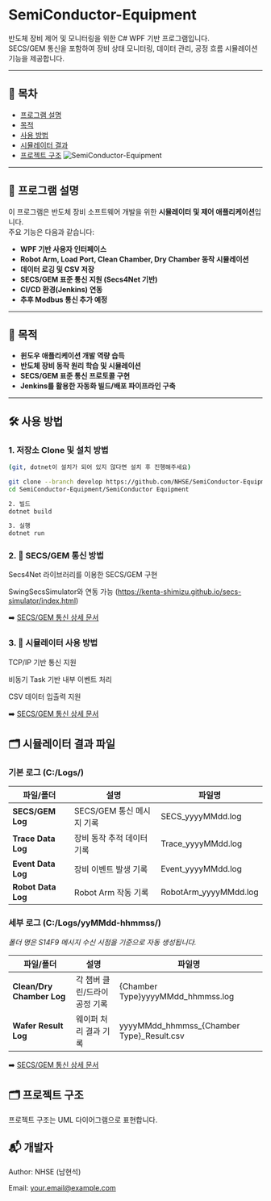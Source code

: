 # SemiConductor-Equipment

반도체 장비 제어 및 모니터링을 위한 C# WPF 기반 프로그램입니다.  
SECS/GEM 통신을 포함하여 장비 상태 모니터링, 데이터 관리, 공정 흐름 시뮬레이션 기능을 제공합니다.


---

## 📑 목차
- [프로그램 설명](#-프로그램-설명)
- [목적](#-목적)
- [사용 방법](#-사용-방법)
- [시뮬레이터 결과](#시뮬레이터-결과-파일)
- [프로젝트 구조](#-프로젝트-구조)
![SemiConductor-Equipment](https://github.com/user-attachments/assets/a8c6190c-1a78-4108-a630-e53bfd15fcbc)
---


## 📌 프로그램 설명
이 프로그램은 반도체 장비 소프트웨어 개발을 위한 **시뮬레이터 및 제어 애플리케이션**입니다.  
주요 기능은 다음과 같습니다:

- **WPF 기반 사용자 인터페이스**  
- **Robot Arm, Load Port, Clean Chamber, Dry Chamber 동작 시뮬레이션**  
- **데이터 로깅 및 CSV 저장**  
- **SECS/GEM 표준 통신 지원 (Secs4Net 기반)**  
- **CI/CD 환경(Jenkins) 연동**  
- **추후 Modbus 통신 추가 예정**

---

## 🎯 목적
- **윈도우 애플리케이션 개발 역량 습득**
- **반도체 장비 동작 원리 학습 및 시뮬레이션**  
- **SECS/GEM 표준 통신 프로토콜 구현**  
- **Jenkins를 활용한 자동화 빌드/배포 파이프라인 구축**  

---

## 🛠 사용 방법
### 1. 저장소 Clone 및 설치 방법
```bash
(git, dotnet이 설치가 되어 있지 않다면 설치 후 진행해주세요)

git clone --branch develop https://github.com/NHSE/SemiConductor-Equipment.git
cd SemiConductor-Equipment/SemiConductor Equipment

2. 빌드
dotnet build

3. 실행
dotnet run
```

### 2. 📡 SECS/GEM 통신 방법

Secs4Net 라이브러리를 이용한 SECS/GEM 구현

SwingSecsSimulator와 연동 가능 (https://kenta-shimizu.github.io/secs-simulator/index.html)

➡️ [SECS/GEM 통신 상세 문서](docs/SECSGEM.md)

### 3. 🔌 시뮬레이터 사용 방법

TCP/IP 기반 통신 지원

비동기 Task 기반 내부 이벤트 처리

CSV 데이터 입출력 지원

➡️ [SECS/GEM 통신 상세 문서](docs/COMMUNICATION.md)

## 🗂 시뮬레이터 결과 파일

### 기본 로그 (C:/Logs/)
| 파일/폴더 | 설명 | 파일명 |
|-----------|------|--------|
| **SECS/GEM Log** | SECS/GEM 통신 메시지 기록 | SECS_yyyyMMdd.log |
| **Trace Data Log** | 장비 동작 추적 데이터 기록 | Trace_yyyyMMdd.log |
| **Event Data Log** | 장비 이벤트 발생 기록 | Event_yyyyMMdd.log |
| **Robot Data Log** | Robot Arm 작동 기록 | RobotArm_yyyyMMdd.log |

### 세부 로그 (C:/Logs/yyMMdd-hhmmss/)  
*폴더 명은 S14F9 메시지 수신 시점을 기준으로 자동 생성됩니다.*

| 파일/폴더 | 설명 | 파일명 |
|-----------|------|--------|
| **Clean/Dry Chamber Log** | 각 챔버 클린/드라이 공정 기록 |{Chamber Type}yyyyMMdd_hhmmss.log|
| **Wafer Result Log** | 웨이퍼 처리 결과 기록 |yyyyMMdd_hhmmss_{Chamber Type}_Result.csv|

➡️ [SECS/GEM 통신 상세 문서](docs/COMMUNICATION.md)

## 🗂 프로젝트 구조

프로젝트 구조는 UML 다이어그램으로 표현합니다.

## 📬 개발자

Author: NHSE (남현석)

Email: your.email@example.com
